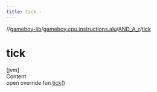 ```yaml
---
title: tick -
---
```

//[gameboy-lib](../../index.md)/[gameboy.cpu.instructions.alu](../index.md)/[AND_A_r](index.md)/[tick](tick.md)



# tick  
[jvm]  
Content  
open override fun [tick](tick.md)()  



